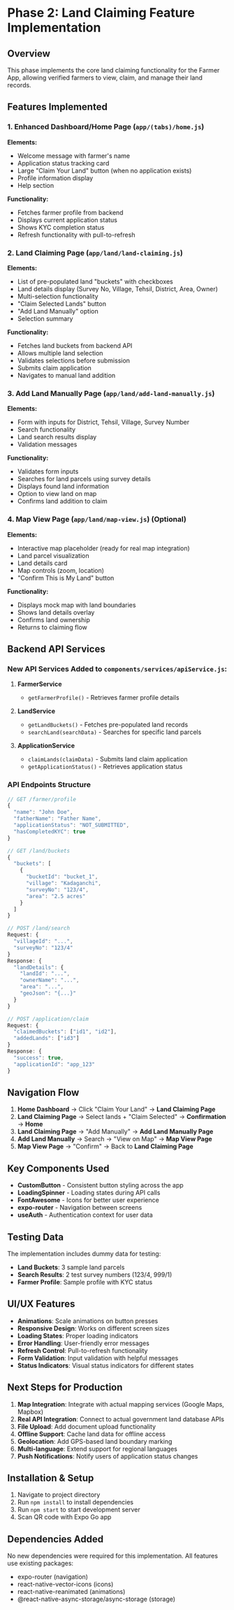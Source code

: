 # Phase 2: Land Claiming Feature Implementation

## Overview

This phase implements the core land claiming functionality for the Farmer App, allowing verified farmers to view, claim, and manage their land records.

## Features Implemented

### 1. Enhanced Dashboard/Home Page (`app/(tabs)/home.js`)

**Elements:**
- Welcome message with farmer's name
- Application status tracking card
- Large "Claim Your Land" button (when no application exists)
- Profile information display
- Help section

**Functionality:**
- Fetches farmer profile from backend
- Displays current application status
- Shows KYC completion status
- Refresh functionality with pull-to-refresh

### 2. Land Claiming Page (`app/land/land-claiming.js`)

**Elements:**
- List of pre-populated land "buckets" with checkboxes
- Land details display (Survey No, Village, Tehsil, District, Area, Owner)
- Multi-selection functionality
- "Claim Selected Lands" button
- "Add Land Manually" option
- Selection summary

**Functionality:**
- Fetches land buckets from backend API
- Allows multiple land selection
- Validates selections before submission
- Submits claim application
- Navigates to manual land addition

### 3. Add Land Manually Page (`app/land/add-land-manually.js`)

**Elements:**
- Form with inputs for District, Tehsil, Village, Survey Number
- Search functionality
- Land search results display
- Validation messages

**Functionality:**
- Validates form inputs
- Searches for land parcels using survey details
- Displays found land information
- Option to view land on map
- Confirms land addition to claim

### 4. Map View Page (`app/land/map-view.js`) (Optional)

**Elements:**
- Interactive map placeholder (ready for real map integration)
- Land parcel visualization
- Land details card
- Map controls (zoom, location)
- "Confirm This is My Land" button

**Functionality:**
- Displays mock map with land boundaries
- Shows land details overlay
- Confirms land ownership
- Returns to claiming flow

## Backend API Services

### New API Services Added to `components/services/apiService.js`:

1. **FarmerService**
   - `getFarmerProfile()` - Retrieves farmer profile details

2. **LandService**
   - `getLandBuckets()` - Fetches pre-populated land records
   - `searchLand(searchData)` - Searches for specific land parcels

3. **ApplicationService**
   - `claimLands(claimData)` - Submits land claim application
   - `getApplicationStatus()` - Retrieves application status

### API Endpoints Structure

```javascript
// GET /farmer/profile
{
  "name": "John Doe",
  "fatherName": "Father Name", 
  "applicationStatus": "NOT_SUBMITTED",
  "hasCompletedKYC": true
}

// GET /land/buckets
{
  "buckets": [
    {
      "bucketId": "bucket_1",
      "village": "Kadaganchi",
      "surveyNo": "123/4",
      "area": "2.5 acres"
    }
  ]
}

// POST /land/search
Request: {
  "villageId": "...",
  "surveyNo": "123/4"
}
Response: {
  "landDetails": {
    "landId": "...",
    "ownerName": "...",
    "area": "...",
    "geoJson": "{...}"
  }
}

// POST /application/claim
Request: {
  "claimedBuckets": ["id1", "id2"],
  "addedLands": ["id3"]
}
Response: {
  "success": true,
  "applicationId": "app_123"
}
```

## Navigation Flow

1. **Home Dashboard** → Click "Claim Your Land" → **Land Claiming Page**
2. **Land Claiming Page** → Select lands + "Claim Selected" → **Confirmation** → **Home**
3. **Land Claiming Page** → "Add Manually" → **Add Land Manually Page**
4. **Add Land Manually** → Search → "View on Map" → **Map View Page**
5. **Map View Page** → "Confirm" → Back to **Land Claiming Page**

## Key Components Used

- **CustomButton** - Consistent button styling across the app
- **LoadingSpinner** - Loading states during API calls
- **FontAwesome** - Icons for better user experience
- **expo-router** - Navigation between screens
- **useAuth** - Authentication context for user data

## Testing Data

The implementation includes dummy data for testing:

- **Land Buckets**: 3 sample land parcels
- **Search Results**: 2 test survey numbers (123/4, 999/1)
- **Farmer Profile**: Sample profile with KYC status

## UI/UX Features

- **Animations**: Scale animations on button presses
- **Responsive Design**: Works on different screen sizes
- **Loading States**: Proper loading indicators
- **Error Handling**: User-friendly error messages
- **Refresh Control**: Pull-to-refresh functionality
- **Form Validation**: Input validation with helpful messages
- **Status Indicators**: Visual status indicators for different states

## Next Steps for Production

1. **Map Integration**: Integrate with actual mapping services (Google Maps, Mapbox)
2. **Real API Integration**: Connect to actual government land database APIs
3. **File Upload**: Add document upload functionality
4. **Offline Support**: Cache land data for offline access
5. **Geolocation**: Add GPS-based land boundary marking
6. **Multi-language**: Extend support for regional languages
7. **Push Notifications**: Notify users of application status changes

## Installation & Setup

1. Navigate to project directory
2. Run `npm install` to install dependencies
3. Run `npm start` to start development server
4. Scan QR code with Expo Go app

## Dependencies Added

No new dependencies were required for this implementation. All features use existing packages:
- expo-router (navigation)
- react-native-vector-icons (icons)
- react-native-reanimated (animations)
- @react-native-async-storage/async-storage (storage)
